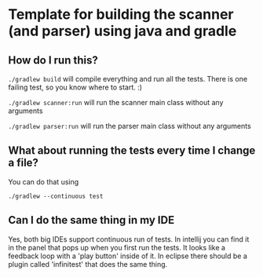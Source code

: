 # Template for building the scanner (and parser) using java and gradle

## How do I run this?

`./gradlew build` will compile everything and run all the tests. There is one failing test, so you know where to start. :)

`./gradlew scanner:run` will run the scanner main class without any arguments

`./gradlew parser:run` will run the parser main class without any arguments

## What about running the tests every time I change a file?

You can do that using 

`./gradlew --continuous test`

## Can I do the same thing in my IDE

Yes, both big IDEs support continuous run of tests. In intellij you can find it in the panel that pops up when you first 
run the tests. It looks like a feedback loop with a 'play button' inside of it.
In eclipse there should be a plugin called 'infinitest' that does the same thing.

